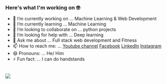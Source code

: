 ### Here's what I'm working on 🤓<br>



- 🔭 I’m currently working on ... Machine Learning & Web Development
- 🌱 I’m currently learning ... Machine Learning
- 👯 I’m looking to collaborate on ... python projects
- 🤔 I’m looking for help with ... Deep learning
- 💬 Ask me about ... Full stack web development and Fitness
- 📫 How to reach me: ... 
    [Youtube channel](https://www.youtube.com/channel/UCbyoTZ9guFWEC5BaKRkV9Aw)
    [Facebook](https://web.facebook.com/pavstar619)
    [LinkedIn](https://www.linkedin.com/in/pavel-rahman/)
    [Instagram](https://www.instagram.com/pavstar619/)
- 😄 Pronouns: ... He/ Him
- ⚡ Fun fact: ... I can do handstands

<br>
<image align="center" src="https://github-readme-stats.vercel.app/api?username=pavstar619&theme=dracula"> 
<br>
